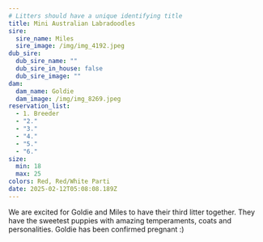 ```yaml
---
# Litters should have a unique identifying title
title: Mini Australian Labradoodles
sire:
  sire_name: Miles
  sire_image: /img/img_4192.jpeg
dub_sire:
  dub_sire_name: ""
  dub_sire_in_house: false
  dub_sire_image: ""
dam:
  dam_name: Goldie
  dam_image: /img/img_8269.jpeg
reservation_list:
  - 1. Breeder
  - "2."
  - "3."
  - "4."
  - "5."
  - "6."
size:
  min: 18
  max: 25
colors: Red, Red/White Parti
date: 2025-02-12T05:08:08.189Z
---
```

We are excited for Goldie and Miles to have their third litter together. They have the sweetest puppies with amazing temperaments, coats and personalities. Goldie has been confirmed pregnant :)